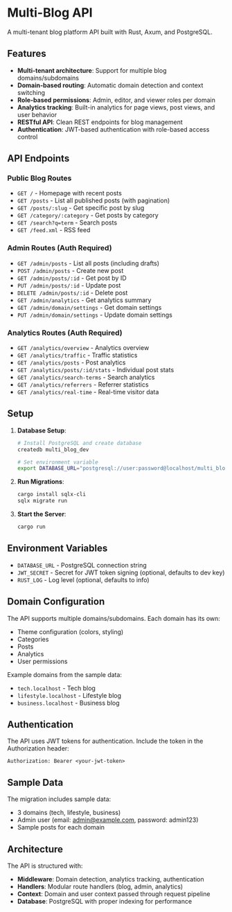 # Multi-Blog API

A multi-tenant blog platform API built with Rust, Axum, and PostgreSQL.

## Features

- **Multi-tenant architecture**: Support for multiple blog domains/subdomains
- **Domain-based routing**: Automatic domain detection and context switching
- **Role-based permissions**: Admin, editor, and viewer roles per domain
- **Analytics tracking**: Built-in analytics for page views, post views, and user behavior
- **RESTful API**: Clean REST endpoints for blog management
- **Authentication**: JWT-based authentication with role-based access control

## API Endpoints

### Public Blog Routes

- `GET /` - Homepage with recent posts
- `GET /posts` - List all published posts (with pagination)
- `GET /posts/:slug` - Get specific post by slug
- `GET /category/:category` - Get posts by category
- `GET /search?q=term` - Search posts
- `GET /feed.xml` - RSS feed

### Admin Routes (Auth Required)

- `GET /admin/posts` - List all posts (including drafts)
- `POST /admin/posts` - Create new post
- `GET /admin/posts/:id` - Get post by ID
- `PUT /admin/posts/:id` - Update post
- `DELETE /admin/posts/:id` - Delete post
- `GET /admin/analytics` - Get analytics summary
- `GET /admin/domain/settings` - Get domain settings
- `PUT /admin/domain/settings` - Update domain settings

### Analytics Routes (Auth Required)

- `GET /analytics/overview` - Analytics overview
- `GET /analytics/traffic` - Traffic statistics
- `GET /analytics/posts` - Post analytics
- `GET /analytics/posts/:id/stats` - Individual post stats
- `GET /analytics/search-terms` - Search analytics
- `GET /analytics/referrers` - Referrer statistics
- `GET /analytics/real-time` - Real-time visitor data

## Setup

1. **Database Setup**:

   ```bash
   # Install PostgreSQL and create database
   createdb multi_blog_dev

   # Set environment variable
   export DATABASE_URL="postgresql://user:password@localhost/multi_blog_dev"
   ```

2. **Run Migrations**:

   ```bash
   cargo install sqlx-cli
   sqlx migrate run
   ```

3. **Start the Server**:
   ```bash
   cargo run
   ```

## Environment Variables

- `DATABASE_URL` - PostgreSQL connection string
- `JWT_SECRET` - Secret for JWT token signing (optional, defaults to dev key)
- `RUST_LOG` - Log level (optional, defaults to info)

## Domain Configuration

The API supports multiple domains/subdomains. Each domain has its own:

- Theme configuration (colors, styling)
- Categories
- Posts
- Analytics
- User permissions

Example domains from the sample data:

- `tech.localhost` - Tech blog
- `lifestyle.localhost` - Lifestyle blog
- `business.localhost` - Business blog

## Authentication

The API uses JWT tokens for authentication. Include the token in the Authorization header:

```
Authorization: Bearer <your-jwt-token>
```

## Sample Data

The migration includes sample data:

- 3 domains (tech, lifestyle, business)
- Admin user (email: admin@example.com, password: admin123)
- Sample posts for each domain

## Architecture

The API is structured with:

- **Middleware**: Domain detection, analytics tracking, authentication
- **Handlers**: Modular route handlers (blog, admin, analytics)
- **Context**: Domain and user context passed through request pipeline
- **Database**: PostgreSQL with proper indexing for performance

